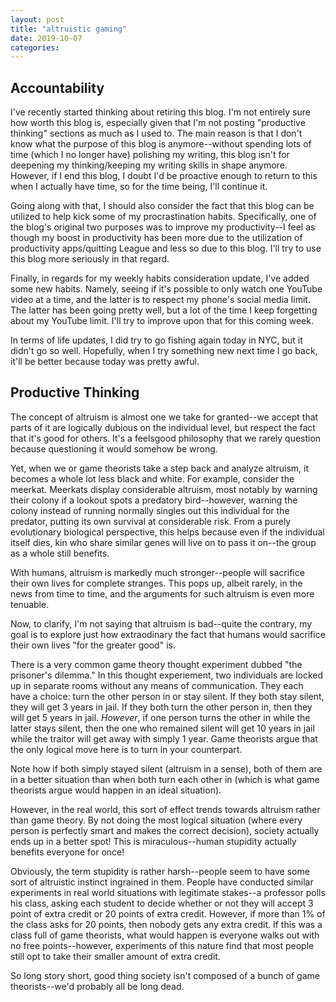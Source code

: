 ```yaml
---
layout: post
title: "altruistic gaming"
date: 2019-10-07
categories:
---
```

## Accountability
I've recently started thinking about retiring this blog. I'm not entirely sure how worth this blog is, especially given that I'm not posting "productive thinking" sections as much as I used to. The main reason is that I don't know what the purpose of this blog is anymore--without spending lots of time (which I no longer have) polishing my writing, this blog isn't for deepening my thinking/keeping my writing skills in shape anymore. However, if I end this blog, I doubt I'd be proactive enough to return to this when I actually have time, so for the time being, I'll continue it.

Going along with that, I should also consider the fact that this blog can be utilized to help kick some of my procrastination habits. Specifically, one of the blog's original two purposes was to improve my productivity--I feel as though my boost in productivity has been more due to the utilization of productivity apps/quitting League and less so due to this blog. I'll try to use this blog more seriously in that regard.

Finally, in regards for my weekly habits consideration update, I've added some new habits. Namely, seeing if it's possible to only watch one YouTube video at a time, and the latter is to respect my phone's social media limit. The latter has been going pretty well, but a lot of the time I keep forgetting about my YouTube limit. I'll try to improve upon that for this coming week.

In terms of life updates, I did try to go fishing again today in NYC, but it didn't go so well. Hopefully, when I try something new next time I go back, it'll be better because today was pretty awful.

## Productive Thinking
The concept of altruism is almost one we take for granted--we accept that parts of it are logically dubious on the individual level, but respect the fact that it's good for others. It's a feelsgood philosophy that we rarely question because questioning it would somehow be wrong.

Yet, when we or game theorists take a step back and analyze altruism, it becomes a whole lot less black and white. For example, consider the meerkat. Meerkats display considerable altruism, most notably by warning their colony if a lookout spots a predatory bird--however, warning the colony instead of running normally singles out this individual for the predator, putting its own survival at considerable risk. From a purely evolutionary biological perspective, this helps because even if the individual itself dies, kin who share similar genes will live on to pass it on--the group as a whole still benefits. 

With humans, altruism is markedly much stronger--people will sacrifice their own lives for complete stranges. This pops up, albeit rarely, in the news from time to time, and the arguments for such altruism is even more tenuable. 

Now, to clarify, I'm not saying that altruism is bad--quite the contrary, my goal is to explore just how extraodinary the fact that humans would sacrifice their own lives "for the greater good" is.

There is a very common game theory thought experiment dubbed "the prisoner's dilemma." In this thought experiement, two individuals are locked up in separate rooms without any means of communication. They each have a choice: turn the other person in or stay silent. If they both stay silent, they will get 3 years in jail. If they both turn the other person in, then they will get 5 years in jail. *However*, if one person turns the other in while the latter stays silent, then the one who remained silent will get 10 years in jail while the traitor will get away with simply 1 year. Game theorists argue that the only logical move here is to turn in your counterpart.

Note how if both simply stayed silent (altruism in a sense), both of them are in a better situation than when both turn each other in (which is what game theorists argue would happen in an ideal situation).

However, in the real world, this sort of effect trends towards altruism rather than game theory. By not doing the most logical situation (where every person is perfectly smart and makes the correct decision), society actually ends up in a better spot! This is miraculous--human stupidity actually benefits everyone for once!

Obviously, the term stupidity is rather harsh--people seem to have some sort of altruistic instinct ingrained in them. People have conducted similar experiments in real world situations with legitimate stakes--a professor polls his class, asking each student to decide whether or not they will accept 3 point of extra credit or 20 points of extra credit. However, if more than 1% of the class asks for 20 points, then nobody gets any extra credit. If this was a class full of game theorists, what would happen is everyone walks out with no free points--however, experiments of this nature find that most people still opt to take their smaller amount of extra credit.

So long story short, good thing society isn't composed of a bunch of game theorists--we'd probably all be long dead.